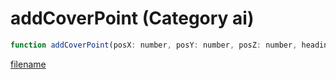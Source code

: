 # addCoverPoint (Category ai)

```js
function addCoverPoint(posX: number, posY: number, posZ: number, heading: number, p4: boolean, p5: number, p6: boolean, p7: boolean): number
```

[filename](addCoverPoint_m.md ':include')